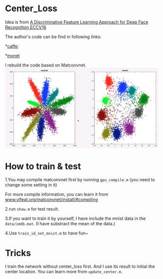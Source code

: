 # Center_Loss
Idea is from [A Discriminative Feature Learning Approach for Deep Face Recognition ECCV16](http://ydwen.github.io/papers/WenECCV16.pdf)

The author's code can be find in following links:

*[caffe](https://github.com/kpzhang93/caffe-face);

*[mxnet](https://github.com/pangyupo/mxnet_center_loss)


I rebuild the code based on Matconvnet.
![](https://github.com/layumi/2016_Center_Loss/blob/master/demo.jpg)

# How to train & test
1.You may compile matconvnet first by running `gpu_compile.m`  (you need to change some setting in it)

For more compile information, you can learn it from www.vlfeat.org/matconvnet/install/#compiling

2.run `show.m` for test result.

3.If you want to train it by yourself, I have include the mnist data in the `data/imdb.mat`. (I have substract the mean of the data.) 

4.Use `train_id_net_mnist.m` to have fun~

# Tricks
I train the network without center_loss first. 
And I use its result to initial the center location. 
You can learn more from `update_center.m`.
